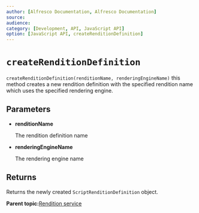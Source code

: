 ```yaml
---
author: [Alfresco Documentation, Alfresco Documentation]
source: 
audience: 
category: [Development, API, JavaScript API]
option: [JavaScript API, createRenditionDefinition]
---
```


# `createRenditionDefinition`

`createRenditionDefinition(renditionName, renderingEngineName)` this method creates a new rendition definition with the specified rendition name which uses the specified rendering engine.

## Parameters

-   **renditionName**

    The rendition definition name

-   **renderingEngineName**

    The rendering engine name


## Returns

Returns the newly created `ScriptRenditionDefinition` object.

**Parent topic:**[Rendition service](../references/API-JS-RenditionService.md)


